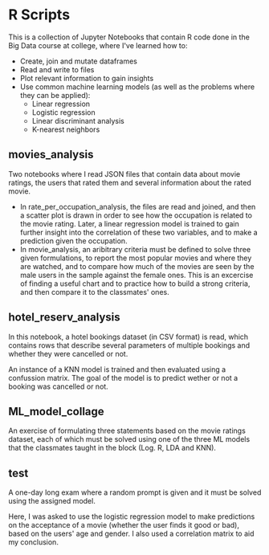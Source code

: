 # R Scripts

This is a collection of Jupyter Notebooks that contain R code done in the Big Data course at college, where I've learned how to:

* Create, join and mutate dataframes
* Read and write to files
* Plot relevant information to gain insights
* Use common machine learning models (as well as the problems where they can be applied):
    * Linear regression
    * Logistic regression
    * Linear discriminant analysis
    * K-nearest neighbors

## movies_analysis

Two notebooks where I read JSON files that contain data about movie ratings, the users that rated them and several information about the rated movie.

* In rate_per_occupation_analysis, the files are read and joined, and then a scatter plot is drawn in
    order to see how the occupation is related to the movie rating. Later, a linear regression model is trained
    to gain further insight into the correlation of these two variables, and to make a prediction given the
    occupation.
* In movie_analysis, an aribitrary criteria must be defined to solve three given formulations, to report the most popular movies and where they are watched, and to compare how much of the movies are seen by the male users in the sample against the female ones. This is an excercise of finding a useful chart and to practice how to build a strong criteria, and then compare it to the classmates' ones.

## hotel_reserv_analysis

In this notebook, a hotel bookings dataset (in CSV format) is read, which contains rows that describe several parameters of multiple bookings and whether they were cancelled or not.

An instance of a KNN model is trained and then evaluated using a confussion matrix. The goal of the model is to predict wether or not a booking was cancelled or not.

## ML_model_collage

An exercise of formulating three statements based on the movie ratings dataset, each of which must be solved using one of the three ML models that the classmates taught in the block (Log. R, LDA and KNN).

## test

A one-day long exam where a random prompt is given and it must be solved using the assigned model.

Here, I was asked to use the logistic regression model to make predictions on the acceptance of a movie (whether the user finds it good or bad), based on the users' age and gender. I also used a correlation matrix to aid my conclusion.